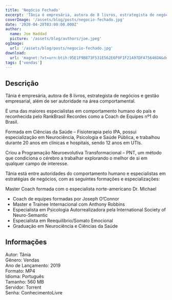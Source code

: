 ```yaml
---
title: 'Negócio Fechado'
excerpt: 'Tânia é empresária, autora de 8 livros, estrategista de negócios e gestão empresarial, além de ser autoridade na área comportamental.  É uma das maiores especialistas em comportamento humano do país e reconhecida pelo RankBrasil Recordes como a Coach de Equipes nº1 do Brasil.  Fo'
coverImage: '/assets/blog/posts/negocio-fechado.jpg'
date: '2020-04-28T03:00:00.000Z'
author:
  name: Joe Haddad
  picture: '/assets/blog/authors/joe.jpeg'
ogImage:
  url: '/assets/blog/posts/negocio-fechado.jpg'
download:
  url: 'magnet:?xt=urn:btih:95E1F9B873F531E562E6F9F1F21A97DF475646DA&dn=Curso%20Neg%c3%b3cio%20Fechado%20-%20T%c3%a2nia%20Zambon&tr=udp%3a%2f%2ftracker.openbittorrent.com%3a1337%2fannounce&tr=udp%3a%2f%2ftracker.opentrackr.org%3a1337%2fannounce'
tags: ['vendas']
---
```

<h2>Descrição</h2>
<p></p><p>Tânia é empresária, autora de 8 livros, estrategista de negócios e gestão empresarial, além de ser autoridade na área comportamental.</p><p>É uma das maiores especialistas em comportamento humano do país e reconhecida pelo RankBrasil Recordes como a Coach de Equipes nº1 do Brasil.</p><p>Formada em Ciências da Saúde – Fisioterapia pelo IPA, possui especialização em Neurociência, Psicologia e Saúde Pública, e trabalhou durante 20 anos em clínicas e hospitais, sendo 12 anos em UTIs.</p><p>Criou a Programação Neuroevolutiva Transformacional – PNT, um método que condiciona o cérebro a trabalhar explorando o melhor de si em qualquer campo de interesse.</p><p>Tânia está entre autoridades do comportamento humano e especialistas em estratégias de negócios, com as seguintes formações e especializações:</p><p>Master Coach formada com o especialista norte-americano Dr. Michael</p><ul><li>Coach de equipes formadas por Joseph O’Connor</li><li>Master e Trainee Internacional com Anthony Robbins</li><li>Especialista em Psicologia Autorrealizadora pela International Society of Neuro-Semantic</li><li>Especialista em Reequilíbrio/Somato Emocional</li><li>Graduação em Neurociência e Ciências da Saúde</li></ul><h2>Informações</h2><p>Autor: Tânia<br/>Gênero: Vendas<br/>Ano de Lançamento: 2019<br/>Formato: MP4<br/>Idioma: Português<br/>Tamanho: 560 MB<br/>Servidor: Torrent<br/>Senha: ConhecimentoLivre</p>